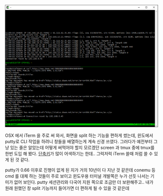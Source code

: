 
![](cygwin_tmux.png)

OSX 에서 iTerm 을 주로 써 와서, 화면을 split 하는 기능을 편하게 썼는데, 윈도에서 putty로 CLI 작업을 하려니 창들을 배열하는게 계속 신경 쓰였다. 그러다가 예전부터 그냥 있는 줄은 알았는데 어떻게 써먹어야 할지 모르겠던 screen 과 tmux 중에 tmux를 한번 도입 해 봤다.
[단축키](http://unix.stackexchange.com/a/25655)가 많이 어색하기는 한데.. 그럭저럭 iTerm 쓸때 처럼 쓸 수 있게 된 것 같다.

putty가 0.66 이후로 진행이 없게 된 지가 거의 10년이 다 지난 것 같은데 conemu 등 cmd 를 대체 하는 것들이 주로 보이고 윈도우용 터미널 개발쪽은 누가 선듯 나서는 기미가 없어 보인다. putty 세션관리와 다국어 지원 쪽으로 조금만 더 보완해주고.. 내가 원래 원했던 창 split 기능까지 들어가면 더 편하게 될 수 있을 것 같은데